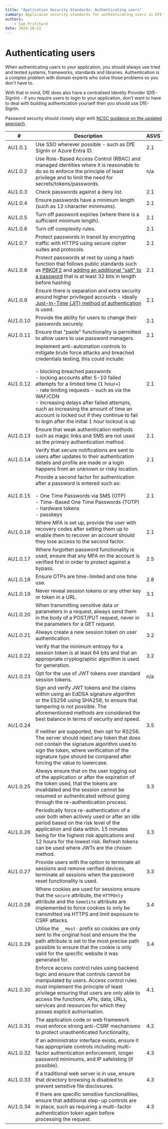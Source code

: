 ```yaml
---
title: "Application Security Standards: Authenticating users"
summary: Applicaion security standards for authenticating users in DfE based on ASVS 
authors:
    - Sam Pritchard
date: 2024-10-22
---
```

# Authenticating users

When authenticating users to your application, you should always use tried and tested systems, frameworks, standards and libraries. Authentication is a complex problem with domain experts who solve those problems so you don't have to. 

With that in mind, DfE does also have a centralised Identity Provider (DfE-SignIn) - if you require users to login to your application, don't want to have to deal with building authentication yourself then you should use DfE-SignIn. 

Password security should closely align with [NCSC guidance on the updated approach](https://www.ncsc.gov.uk/collection/passwords/updating-your-approach). 


| #        | Description                                                                                                                                                                                                                                                                                                                                                                                                                                                                                                         | ASVS |
| -------- | ------------------------------------------------------------------------------------------------------------------------------------------------------------------------------------------------------------------------------------------------------------------------------------------------------------------------------------------------------------------------------------------------------------------------------------------------------------------------------------------------------------------- | ---- |
| AU1.0.1  | Use SSO wherever possible - such as DfE SignIn or Azure Entra ID.                                                                                                                                                                                                                                                                                                                                                                                                                                                   | 2.1  |
| AU1.0.2  | Use Role-Based Access Control (RBAC) and managed identities where it is reasonable to do so to enforce the principle of least privilege and to limit the need for secrets/tokens/passwords.                                                                                                                                                                                                                                                                                                                         | n/a  |
| AU1.0.3  | Check passwords against a deny list.                                                                                                                                                                                                                                                                                                                                                                                                                                                                                | 2.1  |
| AU1.0.4  | Ensure passwords have a minimum length (such as 12 character minimums).                                                                                                                                                                                                                                                                                                                                                                                                                                            | 2.1  |
| AU1.0.5  | Turn off password expiries (where there is a sufficient minimum length).                                                                                                                                                                                                                                                                                                                                                                                                                                            | 2.1  |
| AU1.0.6  | Turn off complexity rules.                                                                                                                                                                                                                                                                                                                                                                                                                                                                                          | 2.1  |
| AU1.0.7  | Protect passwords in transit by encrypting traffic with HTTPS using secure cipher suites and protocols.                                                                                                                                                                                                                                                                                                                                                                                                             | 2.1  |
| AU1.0.8  | Protect passwords at rest by using a hash function that follows public standards such as [PBKDF2](https://en.wikipedia.org/wiki/PBKDF2) and [adding an additional "salt" to a password](https://auth0.com/blog/adding-salt-to-hashing-a-better-way-to-store-passwords/) that is at least 32 bits in length before hashing                                                                                                                                                                                           | 2.1  |
| AU1.0.9  | Ensure there is separation and extra security around higher privileged accounts - ideally [Just-In-Time (JIT) method of authentication](https://www.cyberark.com/what-is/just-in-time-access/) is used.                                                                                                                                                                                                                                                                                    | 2.1  |
| AU1.0.10 | Provide the ability for users to change their passwords securely.                                                                                                                                                                                                                                                                                                                                                                                                                                                   | 2.1  |
| AU1.0.11 | Ensure that "paste" functionality is permitted to allow users to use password managers.                                                                                                                                                                                                                                                                                                                                                                                                                             | 2.1  |
| AU1.0.12 | Implement anti-automation controls to mitigate brute force attacks and breached credentials testing, this could include:<br><br>- blocking breached passwords<br>- locking accounts after 5-10 failed attempts for a limited time (1 hour+)<br>- rate limiting requests - such as via the WAF/CDN<br>- increasing delays after failed attempts, such as increasing the amount of time an account is locked out if they continue to fail to login after the initial 1 hour lockout is up                             | 2.1  |
| AU1.0.13 | Ensure that weak authentication methods such as magic links and SMS are not used as the primary authentication method.                                                                                                                                                                                                                                                                                                                                                                                              | 2.1  |
| AU1.0.14 | Verify that secure notifications are sent to users after updates to their authentication details and profile are made or a login happens from an unknown or risky location.                                                                                                                                                                                                                                                                                                                                         | 2.1  |
| AU1.0.15 | Provide a second factor for authentication after a password is entered such as:<br><br>- One Time Passwords via SMS (OTP)<br>- Time-Based One Time Passwords (TOTP)<br>- hardware tokens<br>- passkeys                                                                                                                                                                                                                                                                                                              | 2.1  |
| AU1.0.16 | Where MFA is set up, provide the user with recovery codes after setting them up to enable them to recover an account should they lose access to the second factor.                                                                                                                                                                                                                                                                                                                                                  | 2.1  |
| AU1.0.17 | Where forgotten password functionality is used, ensure that any MFA on the account is verified first in order to protect against a bypass.                                                                                                                                                                                                                                                                                                                                                                          | 2.5  |
| AU1.0.18 | Ensure OTPs are time-limited and one time use.                                                                                                                                                                                                                                                                                                                                                                                                                                                                      | 2.8  |
| AU1.0.19 | Never reveal session tokens or any other key or token in a URL.                                                                                                                                                                                                                                                                                                                                                                                                                                                     | 3.1  |
| AU1.0.20 | When transmitting sensitive data or parameters in a request, always send them in the body of a POST/PUT request, never in the parameters for a GET request.                                                                                                                                                                                                                                                                                                                                                         | 3.1  |
| AU1.0.21 | Always create a new session token on user authentication.                                                                                                                                                                                                                                                                                                                                                                                                                                                           | 3.2  |
| AU1.0.22 | Verify that the minimum entropy for a session token is at least 64 bits and that an appropriate cryptographic algorithm is used for generation.                                                                                                                                                                                                                                                                                                                                                                     | 3.2  |
| AU1.0.23 | Opt for the use of JWT tokens over standard session tokens.                                                                                                                                                                                                                                                                                                                                                                                                                                                         | n/a  |
| AU1.0.24 | Sign and verify JWT tokens and the claims within using an EdDSA signature algorithm or the ES256 using SHA256, to ensure that tampering is not possible. The aforementioned methods are considered the best balance in terms of security and speed.<br><br>If neither are supported, then opt for RS256. The server should reject any token that does not contain the signature algorithm used to sign the token, where verification of the signature type should be compared after forcing the value to lowercase. | 3.5  |
| AU1.0.25 | Always ensure that on the user logging out of the application or after the expiration of the token used, that the tokens are invalidated and the session cannot be resumed or authenticated without going through the re-authentication process.                                                                                                                                                                                                                                                                    | 3.3  |
| AU1.0.26 | Periodically force re-authentication of a user both when actively used or after an idle period based on the risk level of the application and data within. 15 minutes being for the highest risk applications and 12 hours for the lowest risk. Refresh tokens can be used where JWTs are the chosen method.                                                                                                                                                                                                        | 3.3  |
| AU1.0.27 | Provide users with the option to terminate all sessions and remove verified devices, terminate all sessions when the password reset functionality is used.                                                                                                                                                                                                                                                                                                                                                          | 3.3  |
| AU1.0.28 | Where cookies are used for sessions ensure that the `secure` attribute, the `HTTPOnly` attribute and the `SameSite` attribute are implemented to force cookies to only be transmitted via HTTPS and limit exposure to CSRF attacks.                                                                                                                                                                                                                                                                                 | 3.4  |
| AU1.0.29 | Utilise the `__Host-` prefix so cookies are only sent to the original host and ensure the the path attribute is set to the most precise path possible to ensure that the cookie is only valid for the specific website it was generated for.                                                                                                                                                                                                                                                                        | 3.4  |
| AU1.0.30 | Enforce access control rules using backend logic and ensure that controls cannot be manipulated by users. Access control rules must implement the principle of least privilege ensuring that users are only able to access the functions, APIs, data, URLs, services and resources for which they posses explicit authorisation.                                                                                                                                                                                    | 4.1  |
| AU1.0.31 | The application code or web framework must enforce strong anti-CSRF mechanisms to protect unauthenticated functionality,                                                                                                                                                                                                                                                                                                                                                                                            | 4.2  |
| AU1.0.32 | If an administrator interface exists, ensure it has appropriate controls including multi-factor authentication enforcement, longer password minimums, and IP safelisting (if possible).                                                                                                                                                                                                                                                                                                                            | 4.3  |
| AU1.0.33 | If a traditional web server is in use, ensure that directory browsing is disabled to prevent sensitive file disclosures.                                                                                                                                                                                                                                                                                                                                                                                              | 4.3  |
| AU1.0.34 | If there are specific sensitive functionalities, ensure that additional step-up controls are in place, such as requiring a multi-factor authentication token again before processing the request.                                                                                                                                                                                                                                                                                                                   | 4.3  |
